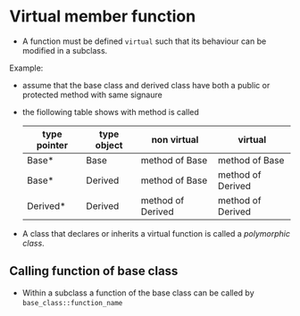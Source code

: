 # Virtual member function
- A function must be defined `virtual` such that its behaviour can be modified in a subclass.

Example:

- assume that the base class and derived class have both a public or protected method with same signaure
- the fiollowing table shows with method is called

    | type pointer | type object | non virtual       | virtual           |
    | ------------ | ----------- | ----------------- | ----------------- |
    | Base*        | Base        | method of Base    | method of Base    |
    | Base*        | Derived     | method of Base    | method of Derived |
    | Derived*     | Derived     | method of Derived | method of Derived |

- A class that declares or inherits a virtual function is called a *polymorphic class*.

## Calling function of base class
- Within a subclass a function of the base class can be called by `base_class::function_name`
